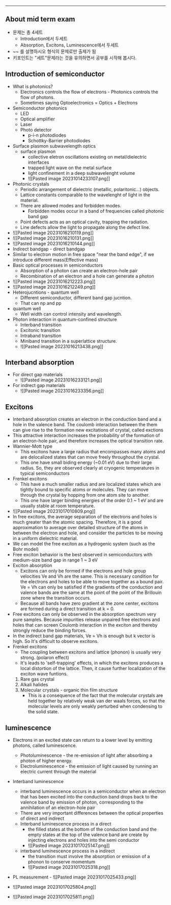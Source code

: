 
---
## About mid term exam
- 문제는 총 4세트
	- Introduction에서 두세트
	- Absorption, Excitons, Luminescence에서 두세트
- ~~ 를 설명하시오 형식의 문제로만 출제가 됨
- 키포인트는 "세트"문제라는 것을 유의하면서 공부를 시작해 봅시다.

## Introduction of semiconductor
- What is photonics?
	- Electronics controls the flow of electrons - Photonics controls the flow of photons.
	- Sometimes saying Optoelectronics = Optics + Electrons
- Semiconductor photonics
	- LED
	- Optical amplifier
	- Laser
	- Photo detector
		- p-i-n photodiodes
		- Schottky-Barrier photodiodes
- Surface plasmon subwavelength optics
	- surface plasmon 
		- collective eletron oscillations existing on metal/dielectric interfaces
		- trapped light wave on the metal surface
		- light confinement in a deep subwavelenght volume
		- ![[Pasted image 20231014233107.png]]
- Photonic crystals
	- Periodic arrangement of dielectric (metallic, polaritonic...) objects.
	- Lattice constants comparable to the wavelenght of light in the material.
	- There are allowed modes and forbidden modes.
		- Forbidden modes occur in a band of frequencies called photonic band gap
	- Point defects acts as an optical cavity, trapping the radiation.
	- Line defects allow the light to propagate along the defect line.
- ![[Pasted image 20231016210119.png]]
- ![[Pasted image 20231016210131.png]]
- ![[Pasted image 20231016210144.png]]
- Indirect bandgap - direct bandgap
- Similar to electron motion in free space "near the band edge", if we introduce different mass(Effective mass)
- Basic optical processes in semiconductors
	- Absorption of a photon can create an electron-hole pair
	- Recombination of an electron and a hole can generate a photon
- ![[Pasted image 20231016212223.png]]
- ![[Pasted image 20231016212249.png]]
- Heterojucntions - quantum well
	- Different semiconductor, different band gap jucntion.
	- That can np and pp
- quantum well
	- Well width can control intensity and wavelength.
- Photon interaction in quantum-confined structure
	- Interband transition
	- Excitonic transition
	- Intraband transition
	- Miniband transition in a superlattice structure.
	- ![[Pasted image 20231016213438.png]]

## Interband absorption

- For direct gap materials
	- ![[Pasted image 20231016233121.png]]
- For indrect gap materials
	- ![[Pasted image 20231016233356.png]]

## Excitons
- Interband absorption creates an electron in the conduction band and a hole in the valence band. The coulomb interaction between the them can give rise to the formation new excitations of crystal, called exctions
- This attractive interaction increases the probability of the formation of an electron-hole pair, and therefore increases the optical transition rate.
- Wannier-Mott type 
	- This excitons have a large radius that encompasses many atoms and are delocalized states that can move freely throughout the crystal.
	- This one have small biding energy (~0.01 eV) due to their large radius. So, they are observed clearly at cryogenic temperatures in typical semiconductors
- Frenkel excitons
	- This have a much smaller radius and are localized states which are tightly bound to specific atoms or molecules. They can move through the crystal by hopping from one atom site to another.
	- This one have larger binding energies of the order 0.1 ~ 1 eV and are usually stable at room temperature.
- ![[Pasted image 20231017010809.png]]
- In free excitons, the average separation of the electrons and holes is much greater than the atomic spacing. Therefore, it is a good approximation to average over detailed structure of the atoms in between the electron and hole, and consider the particles to be moving in a uniform dielectric material.
- We can model the free exciton as a hydrogenic system (such as the Bohr model)
- Free exciton behavior is the best observed in semiconductors with medium-size band gap in range 1 ~ 3 eV
- Exciton absorption
	- Excitons can only be formed if the electrons and hole group velocities Ve and Vh are the same. This is necessary condition for the electrons and holes to be able to move together as a bound pair. Ve = Vh can only be satisfied if the gradients of the conduction and valence bands are the same at the point of the point of the Brillouin zone where the transition occurs.
	- Because all bands have zero gradient at the zone center, excitons are formed during a direct transition at k = 0.
- Free excitons can only be observed in the absorption spectrum very pure samples. Because impurities release unpaired free electrons and holes that can screen Coulomb interaction in the exciton and thereby strongly reduce the binding forces.
- In the indirect band gap materials, Ve = Vh is enough but k vector is high. So It's difficult to observe excitons.
- Frenkel excitons
	- The coupling between excitons and lattice (phonon) is usually very strong. (polaron effect)
	- It's leads to 'self-trapping' effects, in which the excitons produces a local distortion of the lattice. Then, it cause further localization of the exciton wave funtions.
	1. Rare gas crystal
	2. Alkali halides
	3. Molecular crystals - organic thin film structure
		- This is a consequence of the fact that the molecular crystals are held together by relatively weak van der waals forces, so that the molecular levels are only weakly perturbed when condensing to the solid state.

## luminescence

- Electrons in an excited state can return to a lower level by emitting photons, called luminescence.
	- Photoluminescence - the re-emission of light after absorbing a photon of higher energy.
	- Electroluminescence - the emission of light caused by running an electric current through the material
- Interband luminescence
	- interband luminescence occurs in a semiconductor when an electron that has been excited into the conduction band drops back to the valence band by emission of photon, corresponding to the annihilation of an electron-hole pair
	- There are very important differences between the optical properties of direct and indirect
	- Interband luminescence process in a direct
		- the filled states at the bottom of the conduction band and the empty states at the top of the valence band are create by injecting electrons and holes into the semi conductor
		- ![[Pasted image 20231017025147.png]]
	- interband luminescence process in a indirect
		- the transition must involve the absorption or emission of a phonon to conserve momentum
		- ![[Pasted image 20231017025318.png]]
	
 - PL measurement
		- ![[Pasted image 20231017025433.png]]
- ![[Pasted image 20231017025804.png]]
- ![[Pasted image 20231017025811.png]]
